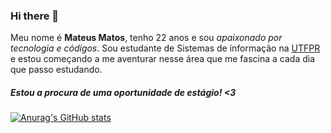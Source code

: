 ### Hi there 👋

Meu nome é <strong>Mateus Matos</strong>, tenho 22 anos e sou <i>apaixonado por tecnologia e códigos</i>. Sou estudante de Sistemas de informação na <a href="http://portal.utfpr.edu.br/home">UTFPR</a> e estou começando a me aventurar nesse área que me fascina a cada dia que passo estudando. 

<h5>Estou a procura de uma oportunidade de estágio! <3</h5>
  
[![Anurag's GitHub stats](https://github-readme-stats.vercel.app/api?username=matleal&count_private=true)](https://github.com/anuraghazra/github-readme-stats)




